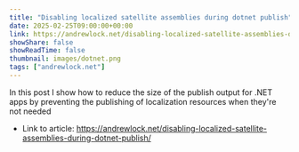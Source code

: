 ```yaml
---
title: "Disabling localized satellite assemblies during dotnet publish"
date: 2025-02-25T09:00:00+00:00
link: https://andrewlock.net/disabling-localized-satellite-assemblies-during-dotnet-publish/
showShare: false
showReadTime: false
thumbnail: images/dotnet.png
tags: ["andrewlock.net"]
---
```

In this post I show how to reduce the size of the publish output for .NET apps by preventing the publishing of localization resources when they're not needed

- Link to article: https://andrewlock.net/disabling-localized-satellite-assemblies-during-dotnet-publish/